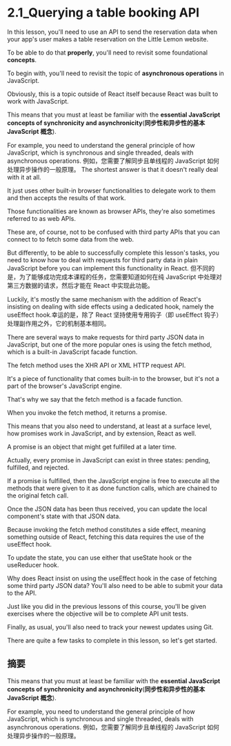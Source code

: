 # 2.1_Querying a table booking API

In this lesson, you'll need to use an API to send the reservation data when your app's user makes a table reservation on the Little Lemon website.

To be able to do that **properly**, you'll need to revisit some foundational **concepts**.

To begin with, you'll need to revisit the topic of **asynchronous operations** in JavaScript.

Obviously, this is a topic outside of React itself because React was built to work with JavaScript.

This means that you must at least be familiar with the **essential JavaScript concepts of synchronicity and asynchronicity**(**同步性和异步性的基本 JavaScript 概念**).

For example, you need to understand the general principle of how JavaScript, which is synchronous and single threaded, deals with asynchronous operations.
例如，您需要了解同步且单线程的 JavaScript 如何处理异步操作的一般原理。
The shortest answer is that it doesn't really deal with it at all.

It just uses other built-in browser functionalities to delegate work to them and then accepts the results of that work.

Those functionalities are known as browser APIs, they're also sometimes referred to as web APIs.

These are, of course, not to be confused with third party APIs that you can connect to to fetch some data from the web.

But differently, to be able to successfully complete this lesson's tasks, you need to know how to deal with requests for third party data in plain JavaScript before you can implement this functionality in React.
但不同的是，为了能够成功完成本课程的任务，您需要知道如何在纯 JavaScript 中处理对第三方数据的请求，然后才能在 React 中实现此功能。

Luckily, it's mostly the same mechanism with the addition of React's insisting on dealing with side effects using a dedicated hook, namely the useEffect hook.幸运的是，除了 React 坚持使用专用钩子（即 useEffect 钩子）处理副作用之外，它的机制基本相同。

There are several ways to make requests for third party JSON data in JavaScript, but one of the more popular ones is using the fetch method, which is a built-in JavaScript facade function.

The fetch method uses the XHR API or XML HTTP request API.

It's a piece of functionality that comes built-in to the browser, but it's not a part of the browser's JavaScript engine.

That's why we say that the fetch method is a facade function.

When you invoke the fetch method, it returns a promise.

This means that you also need to understand, at least at a surface level, how promises work in JavaScript, and by extension, React as well.

A promise is an object that might get fulfilled at a later time.

Actually, every promise in JavaScript can exist in three states: pending, fulfilled, and rejected.

If a promise is fulfilled, then the JavaScript engine is free to execute all the methods that were given to it as done function calls, which are chained to the original fetch call.

Once the JSON data has been thus received, you can update the local component's state with that JSON data.

Because invoking the fetch method constitutes a side effect, meaning something outside of React, fetching this data requires the use of the useEffect hook.

To update the state, you can use either that useState hook or the useReducer hook.

Why does React insist on using the useEffect hook in the case of fetching some third party JSON data? You'll also need to be able to submit your data to the API.

Just like you did in the previous lessons of this course, you'll be given exercises where the objective will be to complete API unit tests.

Finally, as usual, you'll also need to track your newest updates using Git.

There are quite a few tasks to complete in this lesson, so let's get started.


## 摘要

This means that you must at least be familiar with the **essential JavaScript concepts of synchronicity and asynchronicity**(**同步性和异步性的基本 JavaScript 概念**).

For example, you need to understand the general principle of how JavaScript, which is synchronous and single threaded, deals with asynchronous operations.
例如，您需要了解同步且单线程的 JavaScript 如何处理异步操作的一般原理。